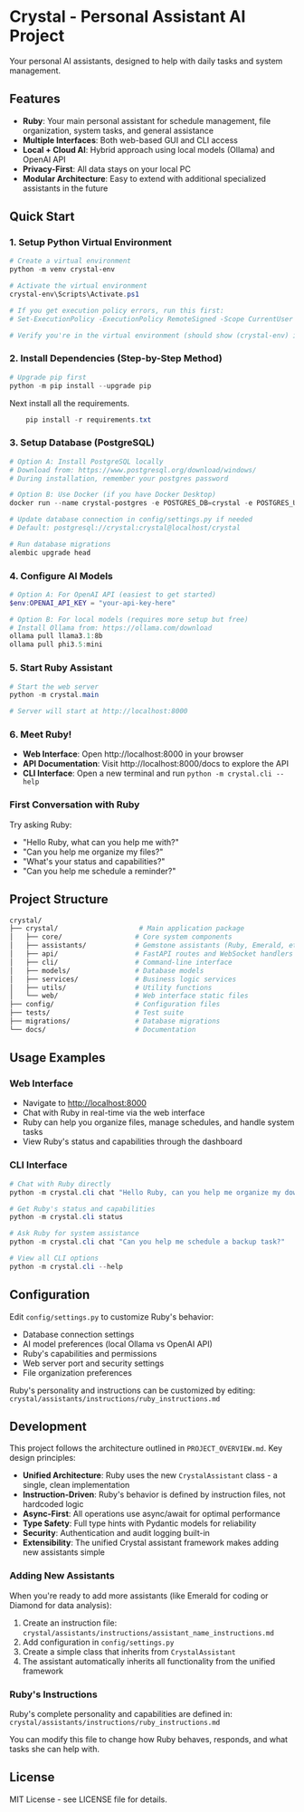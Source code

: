 # Crystal - Personal Assistant AI Project

Your personal AI assistants, designed to help with daily tasks and system management.

## Features

- **Ruby**: Your main personal assistant for schedule management, file organization, system tasks, and general assistance
- **Multiple Interfaces**: Both web-based GUI and CLI access
- **Local + Cloud AI**: Hybrid approach using local models (Ollama) and OpenAI API
- **Privacy-First**: All data stays on your local PC
- **Modular Architecture**: Easy to extend with additional specialized assistants in the future

## Quick Start

### 1. Setup Python Virtual Environment

```powershell
# Create a virtual environment
python -m venv crystal-env

# Activate the virtual environment
crystal-env\Scripts\Activate.ps1

# If you get execution policy errors, run this first:
# Set-ExecutionPolicy -ExecutionPolicy RemoteSigned -Scope CurrentUser

# Verify you're in the virtual environment (should show (crystal-env) in prompt)
```

### 2. Install Dependencies (Step-by-Step Method)

```powershell
# Upgrade pip first
python -m pip install --upgrade pip
```

Next install all the requirements.

```powershell
    pip install -r requirements.txt
```

### 3. Setup Database (PostgreSQL)

```powershell
# Option A: Install PostgreSQL locally
# Download from: https://www.postgresql.org/download/windows/
# During installation, remember your postgres password

# Option B: Use Docker (if you have Docker Desktop)
docker run --name crystal-postgres -e POSTGRES_DB=crystal -e POSTGRES_USER=crystal -e POSTGRES_PASSWORD=crystal -p 5432:5432 -d postgres:15

# Update database connection in config/settings.py if needed
# Default: postgresql://crystal:crystal@localhost/crystal

# Run database migrations
alembic upgrade head
```

### 4. Configure AI Models

```powershell
# Option A: For OpenAI API (easiest to get started)
$env:OPENAI_API_KEY = "your-api-key-here"

# Option B: For local models (requires more setup but free)
# Install Ollama from: https://ollama.com/download
ollama pull llama3.1:8b
ollama pull phi3.5:mini
```

### 5. Start Ruby Assistant

```powershell
# Start the web server
python -m crystal.main

# Server will start at http://localhost:8000
```

### 6. Meet Ruby!

- **Web Interface**: Open http://localhost:8000 in your browser
- **API Documentation**: Visit http://localhost:8000/docs to explore the API
- **CLI Interface**: Open a new terminal and run `python -m crystal.cli --help`

### First Conversation with Ruby

Try asking Ruby:

- "Hello Ruby, what can you help me with?"
- "Can you help me organize my files?"
- "What's your status and capabilities?"
- "Can you help me schedule a reminder?"

## Project Structure

```bash
crystal/
├── crystal/                    # Main application package
│   ├── core/                  # Core system components
│   ├── assistants/            # Gemstone assistants (Ruby, Emerald, etc.)
│   ├── api/                   # FastAPI routes and WebSocket handlers
│   ├── cli/                   # Command-line interface
│   ├── models/                # Database models
│   ├── services/              # Business logic services
│   ├── utils/                 # Utility functions
│   └── web/                   # Web interface static files
├── config/                    # Configuration files
├── tests/                     # Test suite
├── migrations/                # Database migrations
└── docs/                      # Documentation
```

## Usage Examples

### Web Interface

- Navigate to <http://localhost:8000>
- Chat with Ruby in real-time via the web interface
- Ruby can help you organize files, manage schedules, and handle system tasks
- View Ruby's status and capabilities through the dashboard

### CLI Interface

```powershell
# Chat with Ruby directly
python -m crystal.cli chat "Hello Ruby, can you help me organize my downloads folder?"

# Get Ruby's status and capabilities
python -m crystal.cli status

# Ask Ruby for system assistance
python -m crystal.cli chat "Can you help me schedule a backup task?"

# View all CLI options
python -m crystal.cli --help
```

## Configuration

Edit `config/settings.py` to customize Ruby's behavior:

- Database connection settings
- AI model preferences (local Ollama vs OpenAI API)
- Ruby's capabilities and permissions
- Web server port and security settings
- File organization preferences

Ruby's personality and instructions can be customized by editing:
`crystal/assistants/instructions/ruby_instructions.md`

## Development

This project follows the architecture outlined in `PROJECT_OVERVIEW.md`. Key design principles:

- **Unified Architecture**: Ruby uses the new `CrystalAssistant` class - a single, clean implementation
- **Instruction-Driven**: Ruby's behavior is defined by instruction files, not hardcoded logic
- **Async-First**: All operations use async/await for optimal performance
- **Type Safety**: Full type hints with Pydantic models for reliability
- **Security**: Authentication and audit logging built-in
- **Extensibility**: The unified Crystal assistant framework makes adding new assistants simple

### Adding New Assistants

When you're ready to add more assistants (like Emerald for coding or Diamond for data analysis):

1. Create an instruction file: `crystal/assistants/instructions/assistant_name_instructions.md`
2. Add configuration in `config/settings.py`  
3. Create a simple class that inherits from `CrystalAssistant`
4. The assistant automatically inherits all functionality from the unified framework

### Ruby's Instructions

Ruby's complete personality and capabilities are defined in:
`crystal/assistants/instructions/ruby_instructions.md`

You can modify this file to change how Ruby behaves, responds, and what tasks she can help with.

## License

MIT License - see LICENSE file for details.

